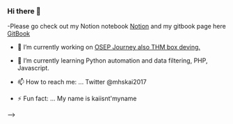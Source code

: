 ### Hi there 👋
-Please go check out my Notion notebook [Notion](https://www.notion.so/kiwids/Wonderland-23687c4bbeed4731a7c665ce72f8a3ea)
                     and my gitbook page here [GitBook](https://app.gitbook.com/@huangkx2015/s/kiwids-docs/)

- 🔭 I’m currently working on  [OSEP Journey also THM box deving.](https://app.gitbook.com/@huangkx2015/s/kiwids-docs/oscp-road-trip)

- 🌱 I’m currently learning Python automation and data filtering, PHP, Javascript.  

- 📫 How to reach me: ... Twitter @mhskai2017

- ⚡ Fun fact: ...  My name is kaiisnt'myname

-->

<!--
**kiwids0220/kiwids0220** is a ✨ _special_ ✨ repository because its `README.md` (this file) appears on your GitHub profile.



